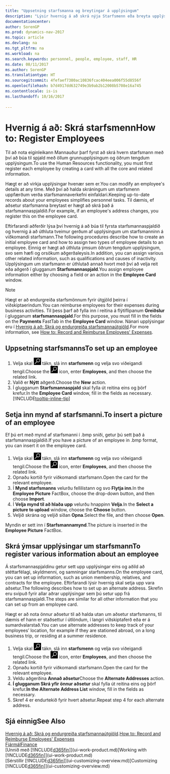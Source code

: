 ```yaml
---
title: "Uppsetning starfsmanna og breytingar á upplýsingum"
description: "Lýsir hvernig á að skrá nýja Starfsmenn eða breyta upplýsingum fyrir núverandi starfsmenn."
documentationcenter: 
author: SorenGP
ms.prod: dynamics-nav-2017
ms.topic: article
ms.devlang: na
ms.tgt_pltfrm: na
ms.workload: na
ms.search.keywords: personnel, people, employee, staff, HR
ms.date: 08/11/2017
ms.author: SorenGP
ms.translationtype: HT
ms.sourcegitcommit: 4fefaef7380ac10836fcac404eea006f55d8556f
ms.openlocfilehash: b7d4917dd632749e3b9ab2b12008b5708e16a745
ms.contentlocale: is-is
ms.lasthandoff: 10/16/2017

---
```

# <a name="how-to-register-employees"></a><span data-ttu-id="dc739-103">Hvernig á að: Skrá starfsmenn</span><span class="sxs-lookup"><span data-stu-id="dc739-103">How to: Register Employees</span></span>
<span data-ttu-id="dc739-104">Til að nota eiginleikann Mannauður þarf fyrst að skrá hvern starfsmann með því að búa til spjald með öllum grunnupplýsingum og öðrum tengdum upplýsingum.</span><span class="sxs-lookup"><span data-stu-id="dc739-104">To use the Human Resources functionality, you must first register each employee by creating a card with all the core and related information.</span></span>

<span data-ttu-id="dc739-105">Hægt er að virkja upplýsingar hvenær sem er.</span><span class="sxs-lookup"><span data-stu-id="dc739-105">You can modify an employee's details at any time.</span></span> <span data-ttu-id="dc739-106">Með því að halda skráningum um starfsmenn uppfærðum verða starfsmannaverkefni einfaldari.</span><span class="sxs-lookup"><span data-stu-id="dc739-106">Keeping up-to-date records about your employees simplifies personnel tasks.</span></span> <span data-ttu-id="dc739-107">Til dæmis, ef aðsetur starfsmanna breytast er hægt að skrá það á starfsmannaspjaldið.</span><span class="sxs-lookup"><span data-stu-id="dc739-107">For example, if an employee's address changes, you register this on the employee card.</span></span>

<span data-ttu-id="dc739-108">Eftirfarandi aðferðir lýsa því hvernig á að búa til fyrsta starfsmannaspjaldið og hvernig á að úthluta tveimur gerðum af upplýsingum um starfsmanninn á viðkomandi starfsmann.</span><span class="sxs-lookup"><span data-stu-id="dc739-108">The following procedures describe how to create an initial employee card and how to assign two types of employee details to an employee.</span></span> <span data-ttu-id="dc739-109">Einnig er hægt að úthluta ýmsum öðrum tengdum upplýsingum, svo sem hæfi og orsökum aðgerðaleysis.</span><span class="sxs-lookup"><span data-stu-id="dc739-109">In addition, you can assign various other related information, such as qualifications and causes of inactivity.</span></span> <span data-ttu-id="dc739-110">Upplýsingum um starfsmann er úthlutað annað hvort með því að velja reit eða aðgerð í glugganum **Starfsmannaspjald**.</span><span class="sxs-lookup"><span data-stu-id="dc739-110">You assign employee information either by choosing a field or an action in the **Employee Card** window.</span></span>

> [!NOTE]  
> <span data-ttu-id="dc739-111">Hægt er að endurgreiða starfsmönnum fyrir útgjöld þeirra í viðskiptaerindum.</span><span class="sxs-lookup"><span data-stu-id="dc739-111">You can reimburse employees for their expenses during business activities.</span></span> <span data-ttu-id="dc739-112">Til þess þarf að fylla inn í reitina á flýtiflipanum **Greiðslur** í glugganum **starfsmannaspjald**.</span><span class="sxs-lookup"><span data-stu-id="dc739-112">For this purpose, you must fill in the fields on the **Payments** FastTab in the **Employee Card** window.</span></span> <span data-ttu-id="dc739-113">Nánari upplýsingar eru í [Hvernig á að: Skrá og endurgreiða starfsmannaútgjöld](finance-how-record-reimburse-employee-expenses.md).</span><span class="sxs-lookup"><span data-stu-id="dc739-113">For more information, see [How to: Record and Reimburse Employees' Expenses](finance-how-record-reimburse-employee-expenses.md).</span></span>

## <a name="to-set-up-an-employee"></a><span data-ttu-id="dc739-114">Uppsetning starfsmanns</span><span class="sxs-lookup"><span data-stu-id="dc739-114">To set up an employee</span></span>
1. <span data-ttu-id="dc739-115">Velja skal ![Leit að síðu eða skýrslu](media/ui-search/search_small.png "Leit að síðu eða skýrslu táknið") tákn, slá inn **starfsmenn** og velja svo viðeigandi tengil.</span><span class="sxs-lookup"><span data-stu-id="dc739-115">Choose the ![Search for Page or Report](media/ui-search/search_small.png "Search for Page or Report icon") icon, enter **Employees**, and then choose the related link.</span></span>
2. <span data-ttu-id="dc739-116">Valið er **Nýtt** aðgerð.</span><span class="sxs-lookup"><span data-stu-id="dc739-116">Choose the **New** action.</span></span>
3. <span data-ttu-id="dc739-117">Í glugganum **Starfsmannaspjald** skal fylla út reitina eins og þörf krefur.</span><span class="sxs-lookup"><span data-stu-id="dc739-117">In the **Employee Card** window, fill in the fields as necessary.</span></span> [!INCLUDE[tooltip-inline-tip](includes/tooltip-inline-tip_md.md)]

## <a name="to-insert-a-picture-of-an-employee"></a><span data-ttu-id="dc739-118">Setja inn mynd af starfsmanni.</span><span class="sxs-lookup"><span data-stu-id="dc739-118">To insert a picture of an employee</span></span>
<span data-ttu-id="dc739-119">Ef þú ert með mynd af starfsmanni í .bmp sniði, getur þú sett það á starfsmannaspjaldið.</span><span class="sxs-lookup"><span data-stu-id="dc739-119">If you have a picture of an employee in .bmp format, you can insert it on the employee card.</span></span>

1. <span data-ttu-id="dc739-120">Velja skal ![Leit að síðu eða skýrslu](media/ui-search/search_small.png "Leit að síðu eða skýrslu táknið") tákn, slá inn **starfsmenn** og velja svo viðeigandi tengil.</span><span class="sxs-lookup"><span data-stu-id="dc739-120">Choose the ![Search for Page or Report](media/ui-search/search_small.png "Search for Page or Report icon") icon, enter **Employees**, and then choose the related link.</span></span>
2. <span data-ttu-id="dc739-121">Opnaðu kortið fyrir viðkomandi starfsmann.</span><span class="sxs-lookup"><span data-stu-id="dc739-121">Open the card for the relevant employee.</span></span>
3. <span data-ttu-id="dc739-122">Í **Mynd starfsmanns** velurðu fellilistann og svo **Flytja inn**.</span><span class="sxs-lookup"><span data-stu-id="dc739-122">In the **Employee Picture** FactBox, choose the drop-down button, and then choose **Import**.</span></span>
4. <span data-ttu-id="dc739-123">Í **Velja mynd til að hlaða upp** velurðu hnappinn **Velja**.</span><span class="sxs-lookup"><span data-stu-id="dc739-123">In the **Select a picture to upload** window, choose the **Choose** button.</span></span>
5. <span data-ttu-id="dc739-124">Veljið skrána og veljið síðan **Opna**.</span><span class="sxs-lookup"><span data-stu-id="dc739-124">Select the file, and then choose **Open**.</span></span>

<span data-ttu-id="dc739-125">Myndin er sett inn í **Starfsmannamynd**.</span><span class="sxs-lookup"><span data-stu-id="dc739-125">The picture is inserted in the **Employee Picture** FactBox.</span></span>

## <a name="to-register-various-information-about-an-employee"></a><span data-ttu-id="dc739-126">Skrá ýmsar upplýsingar um starfsmann</span><span class="sxs-lookup"><span data-stu-id="dc739-126">To register various information about an employee</span></span>
<span data-ttu-id="dc739-127">Á starfsmannaspjaldinu getur sett upp upplýsingar eins og aðild að stéttarfélagi, skyldmenni, og samningar starfsmanns.</span><span class="sxs-lookup"><span data-stu-id="dc739-127">On the employee card, you can set up information, such as union membership, relatives, and contracts for the employee.</span></span> <span data-ttu-id="dc739-128">Eftirfarandi lýsir hvernig skal setja upp vara aðsetur.</span><span class="sxs-lookup"><span data-stu-id="dc739-128">The following describes how to set up an alternate address.</span></span> <span data-ttu-id="dc739-129">Skrefin eru svipuð fyrir allar aðrar upplýsingar sem þú setur upp frá starfsmannaspjaldi.</span><span class="sxs-lookup"><span data-stu-id="dc739-129">The steps are similar for all other information that you can set up from an employee card.</span></span>

<span data-ttu-id="dc739-130">Hægt er að nota önnur aðsetur til að halda utan um aðsetur starfsmanns, til dæmis ef hann er staðsettur í útlöndum, í langri viðskiptaferð eða er á sumardvalarstað.</span><span class="sxs-lookup"><span data-stu-id="dc739-130">You can use alternate addresses to keep track of your employees’ location, for example if they are stationed abroad, on a long business trip, or residing at a summer residence.</span></span>

1. <span data-ttu-id="dc739-131">Velja skal ![Leit að síðu eða skýrslu](media/ui-search/search_small.png "Leit að síðu eða skýrslu táknið") tákn, slá inn **starfsmenn** og velja svo viðeigandi tengil.</span><span class="sxs-lookup"><span data-stu-id="dc739-131">Choose the ![Search for Page or Report](media/ui-search/search_small.png "Search for Page or Report icon") icon, enter **Employees**, and then choose the related link.</span></span>
2. <span data-ttu-id="dc739-132">Opnaðu kortið fyrir viðkomandi starfsmann.</span><span class="sxs-lookup"><span data-stu-id="dc739-132">Open the card for the relevant employee.</span></span>
3. <span data-ttu-id="dc739-133">Veldu aðgerðina **Annað aðsetur**</span><span class="sxs-lookup"><span data-stu-id="dc739-133">Choose the **Alternate Addresses** action.</span></span>
4. <span data-ttu-id="dc739-134">**Í glugganum Skrá yfir önnur aðsetur** skal fylla út reitina eins og þörf krefur.</span><span class="sxs-lookup"><span data-stu-id="dc739-134">**In the Alternate Address List** window, fill in the fields as necessary.</span></span>
5. <span data-ttu-id="dc739-135">Skref 4 er endurtekið fyrir hvert aðsetur.</span><span class="sxs-lookup"><span data-stu-id="dc739-135">Repeat step 4 for each alternate address.</span></span>

## <a name="see-also"></a><span data-ttu-id="dc739-136">Sjá einnig</span><span class="sxs-lookup"><span data-stu-id="dc739-136">See Also</span></span>
<span data-ttu-id="dc739-137">[Hvernig á að: Skrá og endurgreiða starfsmannaútgjöld](finance-how-record-reimburse-employee-expenses.md).</span><span class="sxs-lookup"><span data-stu-id="dc739-137">[How to: Record and Reimburse Employees' Expenses](finance-how-record-reimburse-employee-expenses.md)</span></span>  
[<span data-ttu-id="dc739-138">Fjármál</span><span class="sxs-lookup"><span data-stu-id="dc739-138">Finance</span></span>](finance.md)  
<span data-ttu-id="dc739-139">[Unnið með [!INCLUDE[d365fin](includes/d365fin_md.md)]](ui-work-product.md)</span><span class="sxs-lookup"><span data-stu-id="dc739-139">[Working with [!INCLUDE[d365fin](includes/d365fin_md.md)]](ui-work-product.md)</span></span>  
<span data-ttu-id="dc739-140">[Sérstillir [!INCLUDE[d365fin](includes/d365fin_md.md)]](ui-customizing-overview.md)</span><span class="sxs-lookup"><span data-stu-id="dc739-140">[Customizing [!INCLUDE[d365fin](includes/d365fin_md.md)]](ui-customizing-overview.md)</span></span>

